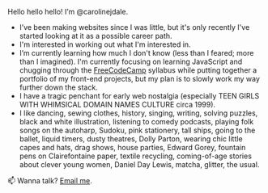  Hello hello hello! I’m @carolinejdale.
- I’ve been making websites since I was little, but it's only recently I've started looking at it as a possible career path.
- I'm interested in working out what I'm interested in.
- I’m currently learning how much I don't know (less than I feared; more than I imagined). I'm currently focusing on learning JavaScript and chugging through the <a href="http://www.freecodecamp.com">FreeCodeCamp</a> syllabus while putting together a portfolio of my front-end projects, but my plan is to slowly work my way further down the stack.
- I have a tragic penchant for early web nostalgia (especially TEEN GIRLS WITH WHIMSICAL DOMAIN NAMES CULTURE circa 1999). 
- I like dancing, sewing clothes, history, singing, writing, solving puzzles, black and white illustration, listening to comedy podcasts, playing folk songs on the autoharp, Sudoku, pink stationery, tall ships, going to the ballet, liquid timers, dusty theatres, Dolly Parton, wearing chic little capes and hats, drag shows, house parties, Edward Gorey, fountain pens on Clairefontaine paper, textile recycling, coming-of-age stories about clever young women, Daniel Day Lewis, matcha, glitter, the usual.

📫 Wanna talk? <a href="mailto:carolinejdale@gmail.com">Email me</a>.

<!---
carolinejdale/carolinejdale is a ✨ special ✨ repository because its `README.md` (this file) appears on your GitHub profile.

You are a ✨ special ✨ person because you (the person reading this) appeared on my GitHub profile.
--->
